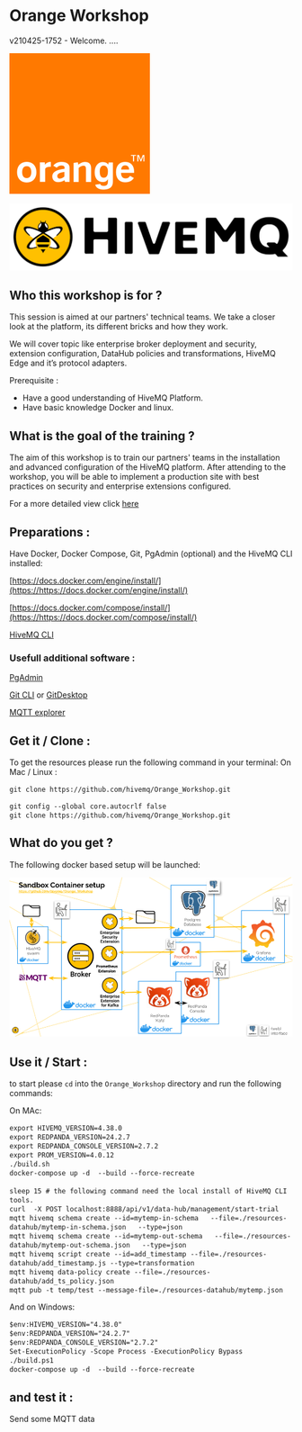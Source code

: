 # Orange Workshop

v210425-1752 - Welcome. ....

![](assets/20250331_121233_Orange_logo.svg.png)

![](assets/20250331_121615_01-hivemq.png)

## Who this workshop is for ?

This session is aimed at our partners' technical teams. We take a closer look at the platform, its different bricks and how they work.

We will cover topic like enterprise broker deployment and security, extension configuration, DataHub policies and transformations, HiveMQ Edge and it’s protocol adapters.

Prerequisite :

* Have a good understanding of HiveMQ Platform.
* Have basic knowledge Docker and linux.

## What is the goal of the training ?

The aim of this workshop is to train our partners' teams in the installation and advanced configuration of the HiveMQ platform.
After attending to the workshop, you will be able to implement a production site with best practices on security and enterprise extensions configured.

For a more detailed view click [here](https://github.com/hivemq/Orange_Workshop/blob/main/Overview.pdf)

## Preparations :

Have Docker, Docker Compose, Git, PgAdmin (optional) and the HiveMQ CLI installed:

[https://docs.docker.com/engine/install/](https://https://docs.docker.com/engine/install/)

[https://docs.docker.com/compose/install/](https://https://docs.docker.com/compose/install/)

[HiveMQ CLI](https://https://www.hivemq.com/blog/mqtt-cli/)

### Usefull additional software :

[PgAdmin](https://https://www.pgadmin.org/download/)

[Git CLI](https://https://git-scm.com/book/en/v2/Getting-Started-Installing-Git) or [GitDesktop](https://https://desktop.github.com/download/)

[MQTT explorer](https://mqtt-explorer.com/)

## Get it / Clone :

To get the resources please run the following command in your terminal:
On Mac / Linux :

```
git clone https://github.com/hivemq/Orange_Workshop.git
```

```
git config --global core.autocrlf false 
git clone https://github.com/hivemq/Orange_Workshop.git
```

## What do you get ?

The following docker based setup will be launched:

![](assets/20250416_221641_docker-overviewv1.png)

## Use it / Start :

to start please `cd` into the `Orange_Workshop` directory and run the following commands:

On MAc:

```
export HIVEMQ_VERSION=4.38.0
export REDPANDA_VERSION=24.2.7
export REDPANDA_CONSOLE_VERSION=2.7.2
export PROM_VERSION=4.0.12
./build.sh
docker-compose up -d  --build --force-recreate

sleep 15 # the following command need the local install of HiveMQ CLI tools.
curl  -X POST localhost:8888/api/v1/data-hub/management/start-trial
mqtt hivemq schema create --id=mytemp-in-schema   --file=./resources-datahub/mytemp-in-schema.json   --type=json
mqtt hivemq schema create --id=mytemp-out-schema   --file=./resources-datahub/mytemp-out-schema.json   --type=json
mqtt hivemq script create --id=add_timestamp --file=./resources-datahub/add_timestamp.js --type=transformation
mqtt hivemq data-policy create --file=./resources-datahub/add_ts_policy.json
mqtt pub -t temp/test --message-file=./resources-datahub/mytemp.json
```

And on Windows:

```
$env:HIVEMQ_VERSION="4.38.0"
$env:REDPANDA_VERSION="24.2.7"
$env:REDPANDA_CONSOLE_VERSION="2.7.2"
Set-ExecutionPolicy -Scope Process -ExecutionPolicy Bypass
./build.ps1
docker-compose up -d  --build --force-recreate
```

## and test it :

Send some MQTT data
